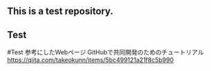 ## This is a test repository.
## Test
#Test
参考にしたWebページ
GitHubで共同開発のためのチュートリアル
https://qiita.com/takeokunn/items/5bc499121a21f8c5b990
